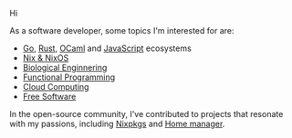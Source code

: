 Hi

As a software developer, some topics I'm interested for are:
- [Go](https://go.dev/), [Rust](https://www.rust-lang.org/), [OCaml](https://ocaml.org/) and [JavaScript](https://developer.mozilla.org/en-US/docs/Web/JavaScript) ecosystems
- [Nix & NixOS](https://nixos.org/)
- [Biological Enginnering](https://en.wikipedia.org/wiki/Biological_engineering)
- [Functional Programming](https://en.wikipedia.org/wiki/Functional_programming)
- [Cloud Computing](https://www.redhat.com/en/topics/cloud)
- [Free Software](https://www.fsf.org/about/what-is-free-software)

In the open-source community, I've contributed to projects that resonate with my passions, including [Nixpkgs](https://github.com/nixos/nixpkgs) and [Home manager](https://github.com/nix-community/home-manager).
